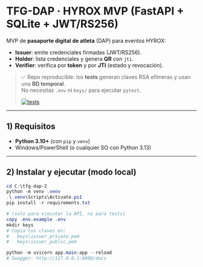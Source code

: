 # TFG-DAP · HYROX MVP (FastAPI + SQLite + JWT/RS256)

MVP de **pasaporte digital de atleta** (DAP) para eventos HYROX:
- **Issuer**: emite credenciales firmadas (JWT/RS256).
- **Holder**: lista credenciales y genera **QR** con `jti`.
- **Verifier**: verifica por **token** y por **JTI** (estado y revocación).

> ✅ Repo reproducible: los **tests** generan claves RSA efímeras y usan una **BD temporal**.  
> No necesitas `.env` ni `keys/` para ejecutar `pytest`.
>
> [![tests](https://github.com/jalbfil/tfg-dap/actions/workflows/tests.yml/badge.svg)](https://github.com/jalbfil/tfg-dap/actions/workflows/tests.yml)

---

## 1) Requisitos

- **Python 3.10+** (con `pip` y `venv`)
- Windows/PowerShell (o cualquier SO con Python 3.13)

---

## 2) Instalar y ejecutar (modo local)

```powershell
cd C:\tfg-dap-2
python -m venv .venv
.\.venv\Scripts\Activate.ps1
pip install -r requirements.txt

# (solo para ejecutar la API, no para tests)
copy .env.example .env
mkdir keys
# Copia tus claves en:
#   keys\issuer_private.pem
#   keys\issuer_public.pem

python -m uvicorn app.main:app --reload
# Swagger: http://127.0.0.1:8000/docs


